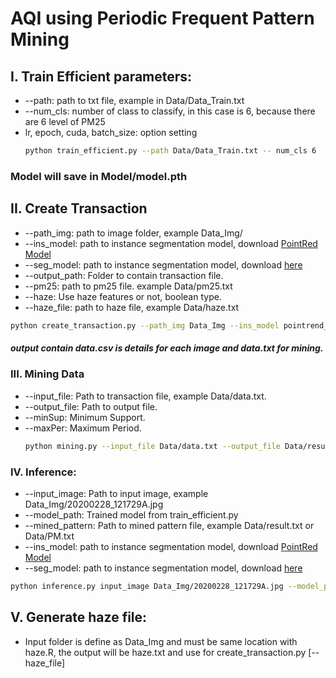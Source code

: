 # AQI using Periodic Frequent Pattern Mining

## I. Train Efficient parameters:
- --path: path to txt file, example in Data/Data_Train.txt
- --num_cls: number of class to classify, in this case is 6, because there are 6 level of PM25
- lr, epoch, cuda, batch_size: option setting
  ```sh
  python train_efficient.py --path Data/Data_Train.txt -- num_cls 6
  ```
### Model will save in Model/model.pth

## II. Create Transaction
- --path_img: path to image folder, example Data_Img/
- --ins_model: path to instance segmentation model, download [PointRed Model](https://github.com/ayoolaolafenwa/PixelLib/releases/download/0.2.0/pointrend_resnet50.pkl)
- --seg_model: path to instance segmentation model, download [here](https://github.com/ayoolaolafenwa/PixelLib/releases/download/1.3/deeplabv3_xception65_ade20k.h5)
- --output_path: Folder to contain transaction file.
- --pm25: path to pm25 file. example Data/pm25.txt
- --haze: Use haze features or not, boolean type.
- --haze_file: path to haze file, example Data/haze.txt
```sh
python create_transaction.py --path_img Data_Img --ins_model pointrend_resnet50.pkl --seg_model deeplabv3_xception65_ade20k.h5 --out_path Data --pm25 Data/pm25.txt --haze True --haze_file Data/haze.txt
```
##### output contain data.csv is details for each image and data.txt for mining.

### III. Mining Data
- --input_file: Path to transaction file, example Data/data.txt.
- --output_file: Path to output file.
- --minSup: Minimum Support.
- --maxPer: Maximum Period.
  ```sh
  python mining.py --input_file Data/data.txt --output_file Data/result.txt --minSup 0.2 --maxPer 0.2
  ```
### IV. Inference:
 - --input_image: Path to input image, example Data_Img/20200228_121729A.jpg
 - --model_path: Trained model from train_efficient.py
 - --mined_pattern: Path to mined pattern file, example Data/result.txt or Data/PM.txt
 - --ins_model: path to instance segmentation model, download [PointRed Model](https://github.com/ayoolaolafenwa/PixelLib/releases/download/0.2.0/pointrend_resnet50.pkl)
 - --seg_model: path to instance segmentation model, download [here](https://github.com/ayoolaolafenwa/PixelLib/releases/download/1.3/deeplabv3_xception65_ade20k.h5)

```sh
python inference.py input_image Data_Img/20200228_121729A.jpg --model_path Model/model.pth --mined_pattern Data/result.txt --ins_model pointrend_resnet50.pkl --seg_model deeplabv3_xception65_ade20k.h5
```

## V. Generate haze file:
  - Input folder is define as Data_Img and must be same location with haze.R, the output will be haze.txt and use for create_transaction.py \[--haze_file]
